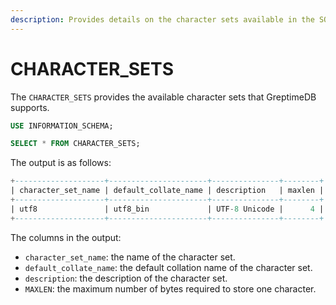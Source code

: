 ```yaml
---
description: Provides details on the character sets available in the SQL information schema, including how to use and manage different character sets.
---
```


# CHARACTER_SETS

The `CHARACTER_SETS` provides the available character sets that GreptimeDB supports.

```sql
USE INFORMATION_SCHEMA;

SELECT * FROM CHARACTER_SETS;
```

The output is as follows:

```sql
+--------------------+----------------------+---------------+--------+
| character_set_name | default_collate_name | description   | maxlen |
+--------------------+----------------------+---------------+--------+
| utf8               | utf8_bin             | UTF-8 Unicode |      4 |
+--------------------+----------------------+---------------+--------+
```

The columns in the output:

* `character_set_name`: the name of the character set.
* `default_collate_name`: the default collation name of the character set.
* `description`: the description of the character set.
* `MAXLEN`: the maximum number of bytes required to store one character.